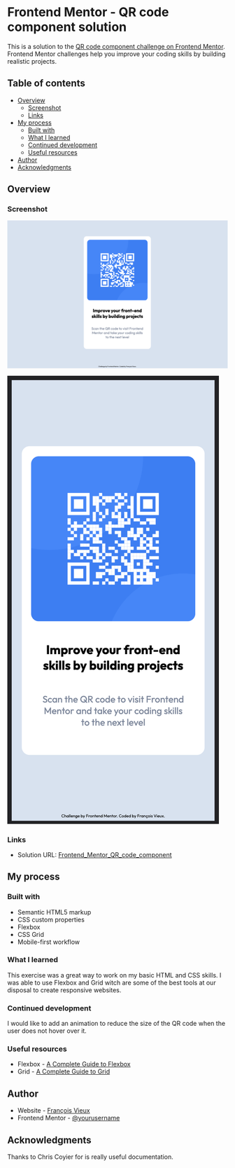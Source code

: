 # Frontend Mentor - QR code component solution

This is a solution to the [QR code component challenge on Frontend Mentor](https://www.frontendmentor.io/challenges/qr-code-component-iux_sIO_H). Frontend Mentor challenges help you improve your coding skills by building realistic projects. 

## Table of contents

- [Overview](#overview)
  - [Screenshot](#screenshot)
  - [Links](#links)
- [My process](#my-process)
  - [Built with](#built-with)
  - [What I learned](#what-i-learned)
  - [Continued development](#continued-development)
  - [Useful resources](#useful-resources)
- [Author](#author)
- [Acknowledgments](#acknowledgments)

## Overview

### Screenshot

![](./images/Desktop.png)

![](./images/Phone.png)

### Links

- Solution URL: [Frontend_Mentor_QR_code_component](https://francoisgvieux.github.io/Frontend_Mentor_QR_code_component/)

## My process

### Built with

- Semantic HTML5 markup
- CSS custom properties
- Flexbox
- CSS Grid
- Mobile-first workflow

### What I learned

This exercise was a great way to work on my basic HTML and CSS skills. 
I was able to use Flexbox and Grid witch are some of the best tools at our disposal to create responsive websites. 

### Continued development

I would like to add an animation to reduce the size of the QR code when the user does not hover over it.

### Useful resources

- Flexbox - [A Complete Guide to Flexbox](https://css-tricks.com/snippets/css/a-guide-to-flexbox/)
- Grid - [A Complete Guide to Grid](https://css-tricks.com/snippets/css/complete-guide-grid/)

## Author

- Website - [François Vieux](https://www.francoisvieux.com)
- Frontend Mentor - [@yourusername](https://www.frontendmentor.io/profile/francoisgvieux)

## Acknowledgments

Thanks to Chris Coyier for is really useful documentation.
